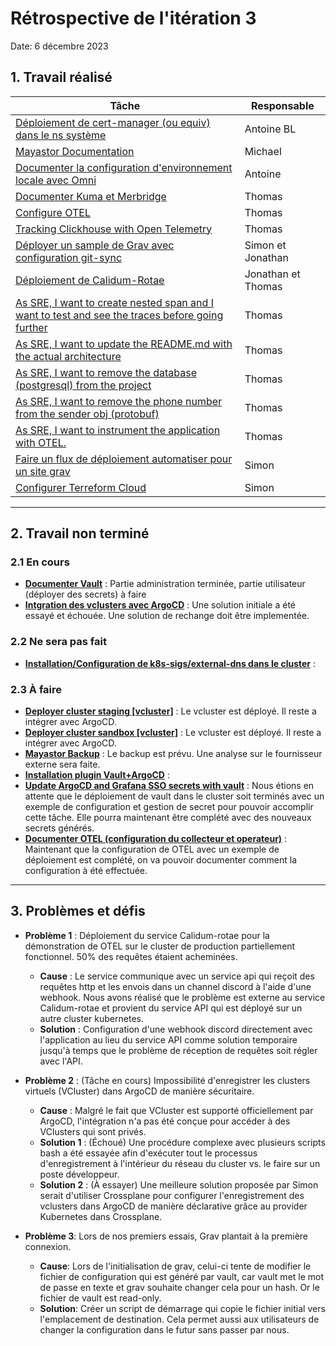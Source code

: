 # Rétrospective de l'itération 3

Date: 6 décembre 2023

## 1. Travail réalisé

| Tâche                                                                                                                                                          | Responsable        |
| -------------------------------------------------------------------------------------------------------------------------------------------------------------- | ------------------ |
| [Déploiement de cert-manager (ou equiv) dans le ns système](https://github.com/ClubCedille/Plateforme-Cedille/issues/26)                                       | Antoine BL         |
| [Mayastor Documentation](https://github.com/ClubCedille/Plateforme-Cedille/issues/24)                                                                          | Michael            |
| [Documenter la configuration d'environnement locale avec Omni](https://github.com/ClubCedille/Plateforme-Cedille/issues/19)                                    | Antoine            |
| [Documenter Kuma et Merbridge](https://github.com/ClubCedille/Plateforme-Cedille/issues/29)                                                                    | Thomas             |
| [Configure OTEL](https://github.com/ClubCedille/Plateforme-Cedille/issues/60)                                                                                  | Thomas             |
| [Tracking Clickhouse with Open Telemetry](https://github.com/ClubCedille/Plateforme-Cedille/issues/63)                                                         | Thomas             |
| [Déployer un sample de Grav avec configuration git-sync](https://github.com/ClubCedille/Plateforme-Cedille/issues/97)                                          | Simon et Jonathan  |
| [Déploiement de Calidum-Rotae](https://github.com/ClubCedille/Plateforme-Cedille/issues/98)                                                                    | Jonathan et Thomas |
| [As SRE, I want to create nested span and I want to test and see the traces before going further](https://github.com/ClubCedille/Plateforme-Cedille/issues/83) | Thomas             |
| [As SRE, I want to update the README.md with the actual architecture](https://github.com/ClubCedille/Plateforme-Cedille/issues/71)                             | Thomas             |
| [As SRE, I want to remove the database (postgresql) from the project](https://github.com/ClubCedille/Plateforme-Cedille/issues/70)                             | Thomas             |
| [As SRE, I want to remove the phone number from the sender obj (protobuf)](https://github.com/ClubCedille/Plateforme-Cedille/issues/69)                        | Thomas             |
| [As SRE, I want to instrument the application with OTEL.](https://github.com/ClubCedille/Plateforme-Cedille/issues/68)                                         | Thomas             |
| [Faire un flux de déploiement automatiser pour un site grav](https://github.com/ClubCedille/Plateforme-Cedille/issues/132)                                     | Simon              |
| [Configurer Terreform Cloud](https://github.com/ClubCedille/Plateforme-Cedille/issues/133)                                                                     | Simon              |

---

## 2. Travail non terminé

### 2.1 En cours

- **[Documenter Vault](https://github.com/ClubCedille/Plateforme-Cedille/issues/69)**
  : Partie administration terminée, partie utilisateur (déployer des secrets) à
  faire
- **[Intgration des vclusters avec ArgoCD](https://github.com/ClubCedille/Plateforme-Cedille/pull/129)**
  : Une solution initiale a été essayé et échouée. Une solution de rechange doit
  être implementée.

### 2.2 Ne sera pas fait

- **[Installation/Configuration de k8s-sigs/external-dns dans le cluster](https://github.com/ClubCedille/Plateforme-Cedille/issues/35)**
  :

### 2.3 À faire

- **[Deployer cluster staging [vcluster]](https://github.com/ClubCedille/Plateforme-Cedille/issues/6)**
  : Le vcluster est déployé. Il reste a intégrer avec ArgoCD.
- **[Deployer cluster sandbox [vcluster]](https://github.com/ClubCedille/Plateforme-Cedille/issues/7)**
  : Le vcluster est déployé. Il reste a intégrer avec ArgoCD.
- **[Mayastor Backup](https://github.com/ClubCedille/Plateforme-Cedille/issues/23)**
  : Le backup est prévu. Une analyse sur le fournisseur externe sera faite.
- **[Installation plugin Vault+ArgoCD](https://github.com/ClubCedille/Plateforme-Cedille/issues/103)**
  :
- **[Update ArgoCD and Grafana SSO secrets with vault](https://github.com/ClubCedille/Plateforme-Cedille/issues/110)**
  : Nous étions en attente que le déploiement de vault dans le cluster soit
  terminés avec un exemple de configuration et gestion de secret pour pouvoir
  accomplir cette tâche. Elle pourra maintenant être complété avec des nouveaux
  secrets générés.
- **[Documenter OTEL (configuration du collecteur et operateur)](https://github.com/ClubCedille/Plateforme-Cedille/issues/121)**
  : Maintenant que la configuration de OTEL avec un exemple de déploiement est
  complété, on va pouvoir documenter comment la configuration à été effectuée.

---

## 3. Problèmes et défis

- **Problème 1** : Déploiement du service Calidum-rotae pour la démonstration de
  OTEL sur le cluster de production partiellement fonctionnel. 50% des requêtes
  étaient acheminées.
  - **Cause** : Le service communique avec un service api qui reçoit des
    requêtes http et les envois dans un channel discord à l'aide d'une webhook.
    Nous avons réalisé que le problème est externe au service Calidum-rotae et
    provient du service API qui est déployé sur un autre cluster kubernetes.
  - **Solution** : Configuration d'une webhook discord directement avec
    l'application au lieu du service API comme solution temporaire jusqu'à temps
    que le problème de réception de requêtes soit régler avec l'API.

- **Problème 2** : (Tâche en cours) Impossibilité d'enregistrer les clusters
  virtuels (VCluster) dans ArgoCD de manière sécuritaire.
  - **Cause** : Malgré le fait que VCluster est supporté officiellement par
    ArgoCD, l'intégration n'a pas été conçue pour accéder à des VClusters qui
    sont privés.
  - **Solution 1** : (Échoué) Une procédure complexe avec plusieurs scripts bash
    a été essayée afin d'exécuter tout le processus d'enregistrement à
    l'intérieur du réseau du cluster vs. le faire sur un poste développeur.
  - **Solution 2** : (À essayer) Une meilleure solution proposée par Simon
    serait d'utiliser Crossplane pour configurer l'enregistrement des vclusters
    dans ArgoCD de manière déclarative grâce au provider Kubernetes dans
    Crossplane.

- **Problème 3**: Lors de nos premiers essais, Grav plantait à la première
  connexion.
  - **Cause**: Lors de l'initialisation de grav, celui-ci tente de modifier le
    fichier de configuration qui est généré par vault, car vault met le mot de
    passe en texte et grav souhaite changer cela pour un hash. Or le fichier de
    vault est read-only.
  - **Solution**: Créer un script de démarrage qui copie le fichier initial vers
    l'emplacement de destination. Cela permet aussi aux utilisateurs de changer
    la configuration dans le futur sans passer par nous.
